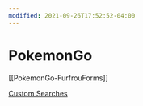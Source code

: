 ```yaml
---
modified: 2021-09-26T17:52:52-04:00
---
```


# PokemonGo

[[PokemonGo-FurfrouForms]]

[Custom Searches](PokemonGO/PokemonGO_UserSearches.md)
